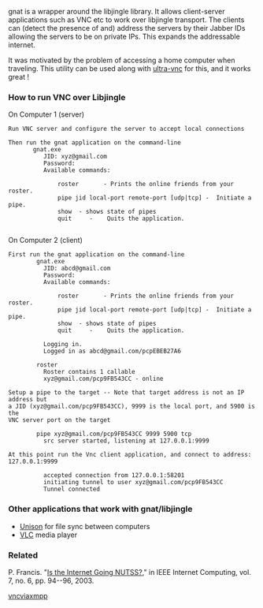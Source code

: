 gnat is a wrapper around the libjingle library. It allows
client-server applications such as VNC etc to work over libjingle
transport. The clients can (detect the presence of and) address the servers
by their Jabber IDs
allowing the servers to be on private IPs. This expands the addressable
internet.

It was motivated by the problem of accessing a home
computer when traveling. This utility can be used along with
[ultra-vnc](http://www.uvnc.com)
for this,  and it works great !


### How to run VNC over Libjingle ###

On Computer 1 (server)
```
Run VNC server and configure the server to accept local connections

Then run the gnat application on the command-line
       gnat.exe
          JID: xyz@gmail.com
          Password:
          Available commands:

              roster       - Prints the online friends from your roster.
              pipe jid local-port remote-port [udp|tcp] -  Initiate a pipe.
              show  - shows state of pipes
              quit     -    Quits the application.
          
```

On Computer 2 (client)
```
First run the gnat application on the command-line
        gnat.exe
          JID: abcd@gmail.com
          Password:
          Available commands:

              roster       - Prints the online friends from your roster.
              pipe jid local-port remote-port [udp|tcp] -  Initiate a pipe.
              show  - shows state of pipes
              quit     -    Quits the application.

          Logging in.
          Logged in as abcd@gmail.com/pcpEBEB27A6

        roster
          Roster contains 1 callable
          xyz@gmail.com/pcp9FB543CC - online

Setup a pipe to the target -- Note that target address is not an IP address but
a JID (xyz@gmail.com/pcp9FB543CC), 9999 is the local port, and 5900 is the
VNC server port on the target 

        pipe xyz@gmail.com/pcp9FB543CC 9999 5900 tcp 
          src server started, listening at 127.0.0.1:9999

At this point run the Vnc client application, and connect to address: 127.0.0.1:9999

          accepted connection from 127.0.0.1:58201
          initiating tunnel to user xyz@gmail.com/pcp9FB543CC
          Tunnel connected

```

### Other applications that work with gnat/libjingle ###

  * [Unison](http://www.cis.upenn.edu/~bcpierce/unison/) for file sync between computers
  * [VLC](http://www.videolan.org/vlc/) media player

### Related ###

P. Francis. "[Is the Internet Going NUTSS?](http://nutss.gforge.cis.cornell.edu/pub/ieee-nutss.pdf)," in IEEE Internet Computing, vol. 7, no. 6, pp. 94--96, 2003.

[vncviaxmpp](http://code.google.com/p/vncviaxmpp/)